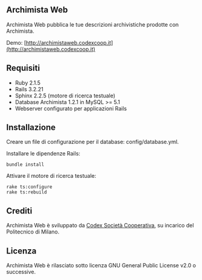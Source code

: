 ## Archimista Web

Archimista Web pubblica le tue descrizioni archivistiche prodotte con Archimista.

Demo: [http://archimistaweb.codexcoop.it](http://archimistaweb.codexcoop.it)

## Requisiti

* Ruby 2.1.5
* Rails 3.2.21
* Sphinx 2.2.5 (motore di ricerca testuale)
* Database Archimista 1.2.1 in MySQL >= 5.1
* Webserver configurato per applicazioni Rails

## Installazione

Creare un file di configurazione per il database: config/database.yml.

Installare le dipendenze Rails:

    bundle install

Attivare il motore di ricerca testuale:

    rake ts:configure
    rake ts:rebuild

## Crediti

Archimista Web è sviluppato da [Codex Società Cooperativa](http://www.codexcoop.it), su incarico del Politecnico di Milano.

## Licenza

Archimista Web è rilasciato sotto licenza GNU General Public License v2.0 o successive.
